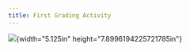 ```yaml
---
title: First Grading Activity
---
```


![](vertopal_286161f08e504e878470763720f946b8/media/image1.jpeg){width="5.125in"
height="7.8996194225721785in"}
